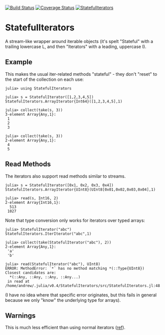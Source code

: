 [![Build
Status](https://travis-ci.org/andrewcooke/StatefulIterators.jl.png)](https://travis-ci.org/andrewcooke/StatefulIterators.jl)
[![Coverage Status](https://coveralls.io/repos/andrewcooke/StatefulIterators.jl/badge.svg)](https://coveralls.io/r/andrewcooke/StatefulIterators.jl)
[![StatefulIterators](http://pkg.julialang.org/badges/StatefulIterators_release.svg)](http://pkg.julialang.org/?pkg=StatefulIterators&ver=release)

# StatefulIterators

A stream-like wrapper around iterable objects (it's spelt "Stateful"
with a trailing lowercase L, and then "Iterators" with a leading,
uppercase I).

## Example

This makes the usual iter-related methods "stateful" - they don't
"reset" to the start of the collection on each use:

```
julia> using StatefulIterators

julia> s = StatefulIterator([1,2,3,4,5])
StatefulIterators.ArrayIterator{Int64}([1,2,3,4,5],1)

julia> collect(take(s, 3))
3-element Array{Any,1}:
 1
 2
 3

julia> collect(take(s, 3))
2-element Array{Any,1}:
 4
 5
```

## Read Methods

The iterators also support read methods similar to streams.

```
julia> s = StatefulIterator([0x1, 0x2, 0x3, 0x4])
StatefulIterators.ArrayIterator{UInt8}(UInt8[0x01,0x02,0x03,0x04],1)

julia> read(s, Int16, 2)
2-element Array{Int16,1}:
  513
 1027
```

Note that type conversion only works for iterators over typed arrays:

```
julia> StatefulIterator("abc")
StatefulIterators.IterIterator("abc",1)

julia> collect(take(StatefulIterator("abc"), 2))
2-element Array{Any,1}:
 'a'
 'b'

julia> read(StatefulIterator("abc"), UInt8)
ERROR: MethodError: `*` has no method matching *(::Type{UInt8})
Closest candidates are:
  *(::Any, ::Any, ::Any, ::Any...)
 in read at /home/andrew/.julia/v0.4/StatefulIterators/src/StatefulIterators.jl:48
```

(I have no idea where that specific error originates, but this fails
in general because we only "know" the underlying type for arrays).

## Warnings

This is much less efficient than using normal iterators
([ref](https://groups.google.com/d/msg/julia-users/YJv5o1D_ua0/nGPj2rGOBAAJ)).

